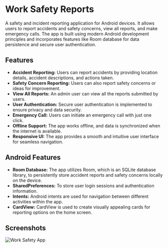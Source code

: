 <h1>Work Safety Reports</h1>

<p>A safety and incident reporting application for Android devices. It allows users to report accidents and safety concerns, view all reports, and make emergency calls. The app is built using modern Android development principles and incorporates features like Room database for data persistence and secure user authentication.</p>

<h2>Features</h2>
<ul>
  <li><strong>Accident Reporting:</strong> Users can report accidents by providing location details, accident descriptions, and actions taken.</li>
  <li><strong>Safety Concern Reporting:</strong> Users can also report safety concerns or ideas for improvement.</li>
  <li><strong>View All Reports:</strong> An admin user can view all the reports submitted by users.</li>
  <li><strong>User Authentication:</strong> Secure user authentication is implemented to ensure privacy and data security.</li>
  <li><strong>Emergency Call:</strong> Users can initiate an emergency call with just one click.</li>
  <li><strong>Offline Support:</strong> The app works offline, and data is synchronized when the internet is available.</li>
  <li><strong>Responsive UI:</strong> The app provides a smooth and intuitive user interface for seamless navigation.</li>
</ul>

<h2>Android Features</h2>
<ul>
  <li><strong>Room Database:</strong> The app utilizes Room, which is an SQLite database library, to persistently store accident reports and safety concerns locally on the device.</li>
  <li><strong>SharedPreferences:</strong> To store user login sessions and authentication information.</li>
  <li><strong>Intents:</strong> Android intents are used for navigation between different activities within the app.</li>
  <li><strong>CardView:</strong> CardView is used to create visually appealing cards for reporting options on the home screen.</li>
</ul>

<h2>Screenshots</h2>

![Work Safety App](https://github.com/AlxKovlv/WorkSafety_mobileApp_Kotlin/assets/130834771/1680dfaf-087e-4be9-b8b4-f341b11f1573)
